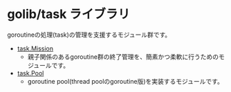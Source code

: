 # golib/task ライブラリ

goroutineの処理(task)の管理を支援するモジュール群です。

* [task.Mission](Mission.md)
    * 親子関係のあるgoroutine群の終了管理を、簡素かつ柔軟に行うためのモジュールです。
* [task.Pool](Pool.md)
    * goroutine pool(thread poolのgoroutine版)を実装するモジュールです。
